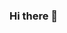### Hi there 👋

<!--
**osivela/osivela** is a ✨ _special_ ✨ repository because its `README.md` (this file) appears on your GitHub profile.

Here are some ideas to get you started:

- 🔭 I’m currently working on my final year project. Looking for any ideas & codes that are for free. Please Help
--
Thanks
